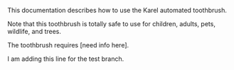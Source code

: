 
This documentation describes how to use the Karel automated toothbrush.

Note that this toothbrush is totally safe to use for children, adults, pets, wildlife, and trees.

The toothbrush requires [need info here].

I am adding this line for the test branch.